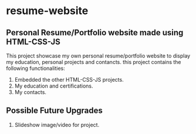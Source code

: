 # resume-website

## Personal Resume/Portfolio website made using HTML-CSS-JS

This project showcase my own personal resume/portfolio website to display my education, personal projects and contancts. this project contains the following functionalities:

1. Embedded the other HTML-CSS-JS projects.
2. My education and certifications.
3. My contacts.

## Possible Future Upgrades

1. Slideshow image/video for project.